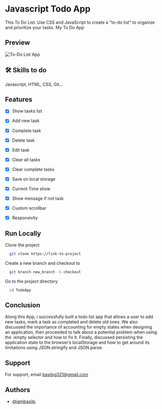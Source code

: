 
# Javascript Todo App

This To Do List. Use CSS and JavaScript to create a "to-do list" to organize and prioritize your tasks. My To Do App


## Preview

![To-Do List App](https://i.ibb.co/HHvydw7/Screenshot-80.png)


## 🛠 Skills to do
Javascript, HTML, CSS, Git...


## Features
- [x] Show tasks list
- [x] Add new task
- [x] Complete task
- [x] Delete task
- [x] Edit task
- [x] Clear all tasks
- [x] Clear complete tasks
- [x] Save on local storage
- [x] Current Time show
- [x] Show message if not task
- [x] Custom scrollbar
- [x] Responsivity


## Run Locally

Clone the project

```bash
  git clone https://link-to-project
```
Create a new branch and checkout to

```bash
  git branch new_branch -b checkout
```

Go to the project directory

```bash
  cd TodoApp
```



## Conclusion
Along this App, i successfully built a todo list app that allows a user to add new tasks, mark a task as completed and delete old ones. We also discussed the importance of accounting for empty states when designing an application, then proceeded to talk about a potential problem when using the :empty selector and how to fix it.
Finally, discussed persisting the application state to the browser’s localStorage and how to get around its limitations using JSON.stringify and JSON.parse.


## Support

For support, email basilxg321@gmail.com


## Authors

- [@iambasilp](https://www.github.com/iambasilp)

